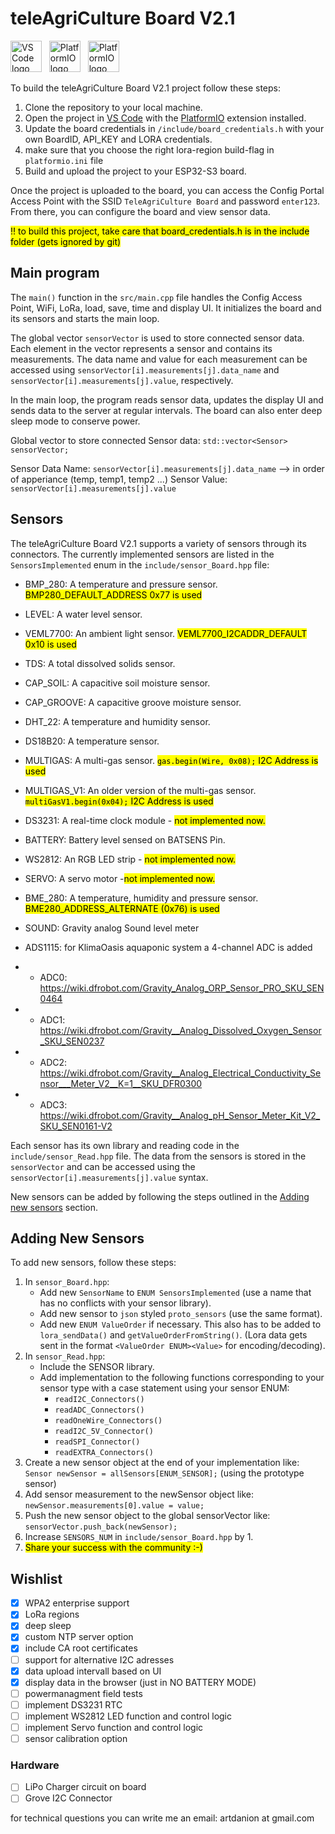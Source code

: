 # teleAgriCulture Board V2.1

[<img src="https://gitlab.com/teleagriculture/community/-/raw/main/teleAgriCulture%20Board%20V2.1/Docu/pictures/vscode.svg" alt="VS Code logo" width="50" height="50">](https://code.visualstudio.com)   &nbsp;   [<img src="https://cdn.platformio.org/images/platformio-logo-xs.fd6e881d.png" alt="PlatformIO logo" height="50">](https://platformio.org) &nbsp; [<img src="https://gitlab.com/teleagriculture/community/-/raw/main/teleAgriCulture%20Board%20V2.1/Docu/pictures/ESP32-S3.png" alt="PlatformIO logo" height="50">](https://www.espressif.com/sites/default/files/documentation/esp32-s3_datasheet_en.pdf)

To build the teleAgriCulture Board V2.1 project follow these steps:

1. Clone the repository to your local machine.
2. Open the project in [VS Code](https://code.visualstudio.com) with the [PlatformIO](https://platformio.org) extension installed.
3. Update the board credentials in `/include/board_credentials.h` with your own BoardID, API_KEY and LORA credentials.
4. make sure that you choose the right lora-region build-flag in `platformio.ini` file
5. Build and upload the project to your ESP32-S3 board.

Once the project is uploaded to the board, you can access the Config Portal Access Point with the SSID `TeleAgriCulture Board` and password `enter123`. From there, you can configure the board and view sensor data.
 
<mark>!! to build this project, take care that board_credentials.h is in the include folder (gets ignored by git)</mark>

## Main program

The `main()` function in the `src/main.cpp` file handles the Config Access Point, WiFi, LoRa, load, save, time and display UI. It initializes the board and its sensors and starts the main loop.

The global vector `sensorVector` is used to store connected sensor data. Each element in the vector represents a sensor and contains its measurements. The data name and value for each measurement can be accessed using `sensorVector[i].measurements[j].data_name` and `sensorVector[i].measurements[j].value`, respectively.

In the main loop, the program reads sensor data, updates the display UI and sends data to the server at regular intervals. The board can also enter deep sleep mode to conserve power.

Global vector to store connected Sensor data:
`std::vector<Sensor> sensorVector;`
 
Sensor Data Name: `sensorVector[i].measurements[j].data_name`    --> in order of apperiance (temp, temp1, temp2 ...)
Sensor Value:     `sensorVector[i].measurements[j].value`

## Sensors

The teleAgriCulture Board V2.1 supports a variety of sensors through its connectors. The currently implemented sensors are listed in the `SensorsImplemented` enum in the `include/sensor_Board.hpp` file:

- BMP_280: A temperature and pressure sensor. <mark>BMP280_DEFAULT_ADDRESS 0x77 is used<mark>
- LEVEL: A water level sensor.
- VEML7700: An ambient light sensor. <mark>VEML7700_I2CADDR_DEFAULT 0x10 is used<mark>
- TDS: A total dissolved solids sensor.
- CAP_SOIL: A capacitive soil moisture sensor.
- CAP_GROOVE: A capacitive groove moisture sensor.
- DHT_22: A temperature and humidity sensor.
- DS18B20: A temperature sensor.
- MULTIGAS: A multi-gas sensor. <mark>`gas.begin(Wire, 0x08);` I2C Address is used<mark>
- MULTIGAS_V1: An older version of the multi-gas sensor. <mark>`multiGasV1.begin(0x04);` I2C Address is used<mark>
- DS3231: A real-time clock module - <mark>not implemented now.<mark>
- BATTERY: Battery level sensed on BATSENS Pin.
- WS2812: An RGB LED strip - <mark>not implemented now.<mark>
- SERVO: A servo motor -<mark>not implemented now.<mark>
- BME_280: A temperature, humidity and pressure sensor. <mark>BME280_ADDRESS_ALTERNATE (0x76) is used<mark>
- SOUND: Gravity analog Sound level meter

- ADS1115: for KlimaOasis aquaponic system a 4-channel ADC is added
- - ADC0: https://wiki.dfrobot.com/Gravity_Analog_ORP_Sensor_PRO_SKU_SEN0464
- - ADC1: https://wiki.dfrobot.com/Gravity__Analog_Dissolved_Oxygen_Sensor_SKU_SEN0237
- - ADC2: https://wiki.dfrobot.com/Gravity__Analog_Electrical_Conductivity_Sensor___Meter_V2__K=1__SKU_DFR0300
- - ADC3: https://wiki.dfrobot.com/Gravity__Analog_pH_Sensor_Meter_Kit_V2_SKU_SEN0161-V2



Each sensor has its own library and reading code in the `include/sensor_Read.hpp` file. The data from the sensors is stored in the `sensorVector` and can be accessed using the `sensorVector[i].measurements[j].value` syntax.

New sensors can be added by following the steps outlined in the [Adding new sensors](#adding-new-sensors) section.

## Adding New Sensors

To add new sensors, follow these steps:

1. In `sensor_Board.hpp`:
    - Add new `SensorName` to `ENUM SensorsImplemented` (use a name that has no conflicts with your sensor library).
    - Add new sensor to `json` styled `proto_sensors` (use the same format).
    - Add new `ENUM ValueOrder` if necessary. This also has to be added to `lora_sendData()` and `getValueOrderFromString()`. (Lora data gets sent in the format `<ValueOrder ENUM><Value>` for encoding/decoding).
2. In `sensor_Read.hpp`:
    - Include the SENSOR library.
    - Add implementation to the following functions corresponding to your sensor type with a case statement using your sensor ENUM:
        - `readI2C_Connectors()`
        - `readADC_Connectors()`
        - `readOneWire_Connectors()`
        - `readI2C_5V_Connector()`
        - `readSPI_Connector()`
        - `readEXTRA_Connectors()`
3. Create a new sensor object at the end of your implementation like: `Sensor newSensor = allSensors[ENUM_SENSOR];` (using the prototype sensor)
4. Add sensor measurement to the newSensor object like: `newSensor.measurements[0].value = value;`
5. Push the new sensor object to the global sensorVector like: `sensorVector.push_back(newSensor);`
6. Increase `SENSORS_NUM` in `include/sensor_Board.hpp` by 1.
7. <mark>Share your success with the community :-) <mark>


## Wishlist

- [x] WPA2 enterprise support
- [x] LoRa regions
- [x] deep sleep
- [x] custom NTP server option
- [x] include CA root certificates
- [ ] support for alternative I2C adresses
- [x] data upload intervall based on UI
- [x] display data in the browser (just in NO BATTERY MODE)
- [ ] powermanagment field tests
- [ ] implement DS3231 RTC
- [ ] implement WS2812 LED function and control logic
- [ ] implement Servo function and control logic
- [ ] sensor calibration option

### Hardware

- [ ] LiPo Charger circuit on board
- [ ] Grove I2C Connector

for technical questions you can write me an email: artdanion at gmail.com

 